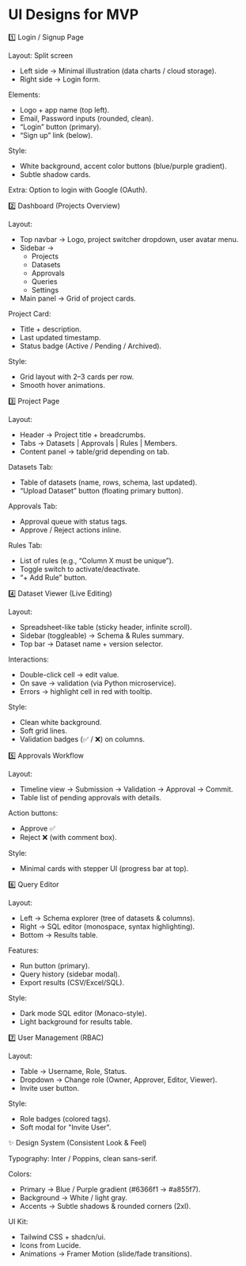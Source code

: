 # UI Designs for MVP

1️⃣ Login / Signup Page

Layout: Split screen

- Left side → Minimal illustration (data charts / cloud storage).
- Right side → Login form.

Elements:

- Logo + app name (top left).
- Email, Password inputs (rounded, clean).
- “Login” button (primary).
- “Sign up” link (below).

Style:

- White background, accent color buttons (blue/purple gradient).
- Subtle shadow cards.

Extra: Option to login with Google (OAuth).

2️⃣ Dashboard (Projects Overview)

Layout:

- Top navbar → Logo, project switcher dropdown, user avatar menu.
- Sidebar →
  - Projects
  - Datasets
  - Approvals
  - Queries
  - Settings
- Main panel → Grid of project cards.

Project Card:

- Title + description.
- Last updated timestamp.
- Status badge (Active / Pending / Archived).

Style:

- Grid layout with 2–3 cards per row.
- Smooth hover animations.

3️⃣ Project Page

Layout:

- Header → Project title + breadcrumbs.
- Tabs → Datasets | Approvals | Rules | Members.
- Content panel → table/grid depending on tab.

Datasets Tab:

- Table of datasets (name, rows, schema, last updated).
- “Upload Dataset” button (floating primary button).

Approvals Tab:

- Approval queue with status tags.
- Approve / Reject actions inline.

Rules Tab:

- List of rules (e.g., “Column X must be unique”).
- Toggle switch to activate/deactivate.
- “+ Add Rule” button.

4️⃣ Dataset Viewer (Live Editing)

Layout:

- Spreadsheet-like table (sticky header, infinite scroll).
- Sidebar (toggleable) → Schema & Rules summary.
- Top bar → Dataset name + version selector.

Interactions:

- Double-click cell → edit value.
- On save → validation (via Python microservice).
- Errors → highlight cell in red with tooltip.

Style:

- Clean white background.
- Soft grid lines.
- Validation badges (✅ / ❌) on columns.

5️⃣ Approvals Workflow

Layout:

- Timeline view → Submission → Validation → Approval → Commit.
- Table list of pending approvals with details.

Action buttons:

- Approve ✅
- Reject ❌ (with comment box).

Style:

- Minimal cards with stepper UI (progress bar at top).

6️⃣ Query Editor

Layout:

- Left → Schema explorer (tree of datasets & columns).
- Right → SQL editor (monospace, syntax highlighting).
- Bottom → Results table.

Features:

- Run button (primary).
- Query history (sidebar modal).
- Export results (CSV/Excel/SQL).

Style:

- Dark mode SQL editor (Monaco-style).
- Light background for results table.

7️⃣ User Management (RBAC)

Layout:

- Table → Username, Role, Status.
- Dropdown → Change role (Owner, Approver, Editor, Viewer).
- Invite user button.

Style:

- Role badges (colored tags).
- Soft modal for "Invite User".

✨ Design System (Consistent Look & Feel)

Typography: Inter / Poppins, clean sans-serif.

Colors:

- Primary → Blue / Purple gradient (#6366f1 → #a855f7).
- Background → White / light gray.
- Accents → Subtle shadows & rounded corners (2xl).

UI Kit:

- Tailwind CSS + shadcn/ui.
- Icons from Lucide.
- Animations → Framer Motion (slide/fade transitions).
